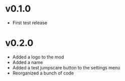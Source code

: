 # v0.1.0
- First test release
# v0.2.0
- Added a logo to the mod
- Added a name
- Added a test jumpscare button to the settings menu
- Reorganized a bunch of code
